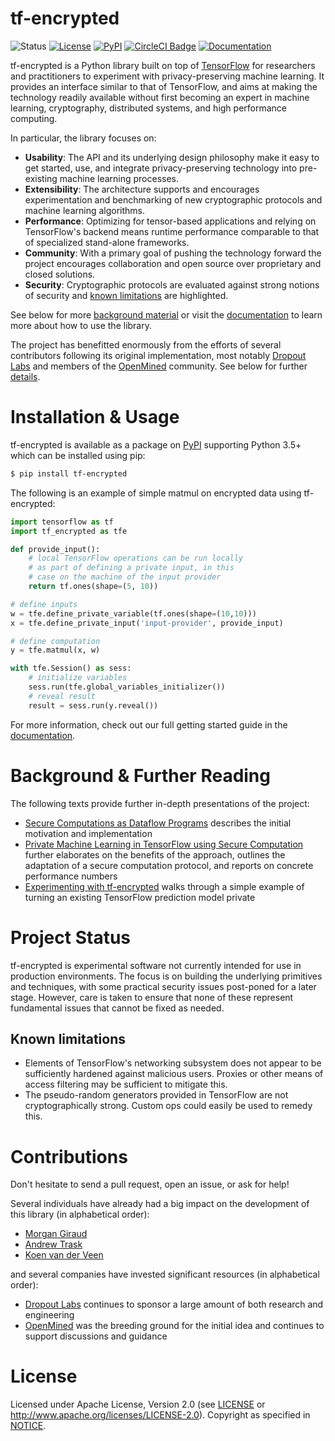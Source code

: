 # tf-encrypted

![Status](https://img.shields.io/badge/status-alpha-blue.svg)  [![License](https://img.shields.io/github/license/mortendahl/tf-encrypted.svg)](./LICENSE)  [![PyPI](https://img.shields.io/pypi/v/tf-encrypted.svg)](https://pypi.org/project/tf-encrypted/) [![CircleCI Badge](https://circleci.com/gh/mortendahl/tf-encrypted/tree/master.svg?style=svg)](https://circleci.com/gh/mortendahl/tf-encrypted/tree/master) [![Documentation](https://img.shields.io/badge/api-reference-blue.svg)](https://tf-encrypted.readthedocs.io/en/latest/)

tf-encrypted is a Python library built on top of [TensorFlow](https://www.tensorflow.org) for researchers and practitioners to experiment with privacy-preserving machine learning. It provides an interface similar to that of TensorFlow, and aims at making the technology readily available without first becoming an expert in machine learning, cryptography, distributed systems, and high performance computing.

In particular, the library focuses on:

- **Usability**: The API and its underlying design philosophy make it easy to get started, use, and integrate privacy-preserving technology into pre-existing machine learning processes.
- **Extensibility**: The architecture supports and encourages experimentation and benchmarking of new cryptographic protocols and machine learning algorithms.
- **Performance**: Optimizing for tensor-based applications and relying on TensorFlow's backend means runtime performance comparable to that of specialized stand-alone frameworks.
- **Community**: With a primary goal of pushing the technology forward the project encourages collaboration and open source over proprietary and closed solutions.
- **Security**: Cryptographic protocols are evaluated against strong notions of security and [known limitations](#known-limitations) are highlighted.

See below for more [background material](#background-further-reading) or visit the [documentation](https://tf-encrypted.readthedocs.io/en/latest/index.html) to learn more about how to use the library.

The project has benefitted enormously from the efforts of several contributors following its original implementation, most notably [Dropout Labs](https://dropoutlabs.com/) and members of the [OpenMined](https://www.openmined.org/) community. See below for further [details](#contributions).


# Installation & Usage

tf-encrypted is available as a package on [PyPI](https://pypi.org/project/tf-encrypted/) supporting Python 3.5+ which can be installed using pip:

```bash
$ pip install tf-encrypted
```

The following is an example of simple matmul on encrypted data using tf-encrypted:

```python
import tensorflow as tf
import tf_encrypted as tfe

def provide_input():
    # local TensorFlow operations can be run locally
    # as part of defining a private input, in this
    # case on the machine of the input provider
    return tf.ones(shape=(5, 10))

# define inputs
w = tfe.define_private_variable(tf.ones(shape=(10,10)))
x = tfe.define_private_input('input-provider', provide_input)

# define computation
y = tfe.matmul(x, w)

with tfe.Session() as sess:
    # initialize variables
    sess.run(tfe.global_variables_initializer())
    # reveal result
    result = sess.run(y.reveal())
```

For more information, check out our full getting started guide in the [documentation](https://tf-encrypted.readthedocs.io/en/latest/usage/getting_started.html).

# Background & Further Reading

The following texts provide further in-depth presentations of the project:
- [Secure Computations as Dataflow Programs](https://mortendahl.github.io/2018/03/01/secure-computation-as-dataflow-programs/) describes the initial motivation and implementation
- [Private Machine Learning in TensorFlow using Secure Computation](https://arxiv.org/abs/1810.08130) further elaborates on the benefits of the approach, outlines the adaptation of a secure computation protocol, and reports on concrete performance numbers
- [Experimenting with tf-encrypted](https://medium.com/dropoutlabs/experimenting-with-tf-encrypted-fe37977ff03c) walks through a simple example of turning an existing TensorFlow prediction model private

# Project Status

tf-encrypted is experimental software not currently intended for use in production environments. The focus is on building the underlying primitives and techniques, with some practical security issues post-poned for a later stage. However, care is taken to ensure that none of these represent fundamental issues that cannot be fixed as needed.

## Known limitations

- Elements of TensorFlow's networking subsystem does not appear to be sufficiently hardened against malicious users. Proxies or other means of access filtering may be sufficient to mitigate this.
- The pseudo-random generators provided in TensorFlow are not cryptographically strong. Custom ops could easily be used to remedy this.

# Contributions

Don't hesitate to send a pull request, open an issue, or ask for help!

Several individuals have already had a big impact on the development of this library (in alphabetical order):

- [Morgan Giraud](https://github.com/morgangiraud)
- [Andrew Trask](https://github.com/iamtrask)
- [Koen van der Veen](https://github.com/koenvanderveen)

and several companies have invested significant resources (in alphabetical order):

- [Dropout Labs](https://dropoutlabs.com/) continues to sponsor a large amount of both research and engineering
- [OpenMined](https://openmined.org) was the breeding ground for the initial idea and continues to support discussions and guidance

# License

Licensed under Apache License, Version 2.0 (see [LICENSE](./LICENSE) or http://www.apache.org/licenses/LICENSE-2.0). Copyright as specified in [NOTICE](./NOTICE).
